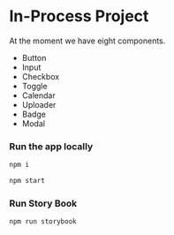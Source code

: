 # In-Process Project

At the moment we have eight components.
- Button
- Input
- Checkbox
- Toggle
- Calendar
- Uploader
- Badge
- Modal

### Run the app locally

```sh
npm i
```

```sh
npm start
```

### Run Story Book

```sh
npm run storybook
```
